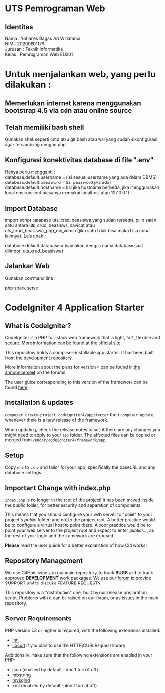 # UTS Pemrograman Web 

## Identitas


Nama : Yohanes Bagas Ari Widatama<br>
NIM : 20200801179 <br>
Jurusan : Teknik Informatika<br>
Kelas : Pemrograman Web EU001<br>

# Untuk menjalankan web, yang perlu dilakukan : 

## Memerlukan internet karena menggunakan bootstrap 4.5 via cdn atau online source

## Telah memiliki bash shell
Gunakan shell seperti cmd atau git bash atau wsl yang sudah dikonfigurasi agar tersambung dengan php

## Konfigurasi konektivitas database di file ".env"

Hanya perlu mengganti :<br>
database.default.username = (isi sesuai username yang ada dalam DBMS)<br>
database.default.password = (isi password jika ada)<br>
database.default.hostname = (isi jika hostname berbeda, jika menggunakan local environment biasanya memakai localhost atau 127.0.0.1)<br>

## Import Database
import script database uts_crud_beasiswa yang sudah tersedia, pilih salah satu antara uts_crud_beasiswa_navicat atau uts_crud_beasiswa_php_my_admin (jika satu tidak bisa maka bisa coba lainnya). Lalu ubah : <br>

database.default.database = (samakan dengan nama database saat diimpor, uts_crud_beasiswa)<br>

## Jalankan Web 
Gunakan command line :<br>

php spark serve


# CodeIgniter 4 Application Starter

## What is CodeIgniter?

CodeIgniter is a PHP full-stack web framework that is light, fast, flexible and secure.
More information can be found at the [official site](http://codeigniter.com).

This repository holds a composer-installable app starter.
It has been built from the
[development repository](https://github.com/codeigniter4/CodeIgniter4).

More information about the plans for version 4 can be found in [the announcement](http://forum.codeigniter.com/thread-62615.html) on the forums.

The user guide corresponding to this version of the framework can be found
[here](https://codeigniter4.github.io/userguide/).

## Installation & updates

`composer create-project codeigniter4/appstarter` then `composer update` whenever
there is a new release of the framework.

When updating, check the release notes to see if there are any changes you might need to apply
to your `app` folder. The affected files can be copied or merged from
`vendor/codeigniter4/framework/app`.

## Setup

Copy `env` to `.env` and tailor for your app, specifically the baseURL
and any database settings.

## Important Change with index.php

`index.php` is no longer in the root of the project! It has been moved inside the *public* folder,
for better security and separation of components.

This means that you should configure your web server to "point" to your project's *public* folder, and
not to the project root. A better practice would be to configure a virtual host to point there. A poor practice would be to point your web server to the project root and expect to enter *public/...*, as the rest of your logic and the
framework are exposed.

**Please** read the user guide for a better explanation of how CI4 works!

## Repository Management

We use GitHub issues, in our main repository, to track **BUGS** and to track approved **DEVELOPMENT** work packages.
We use our [forum](http://forum.codeigniter.com) to provide SUPPORT and to discuss
FEATURE REQUESTS.

This repository is a "distribution" one, built by our release preparation script.
Problems with it can be raised on our forum, or as issues in the main repository.

## Server Requirements

PHP version 7.3 or higher is required, with the following extensions installed:

- [intl](http://php.net/manual/en/intl.requirements.php)
- [libcurl](http://php.net/manual/en/curl.requirements.php) if you plan to use the HTTP\CURLRequest library

Additionally, make sure that the following extensions are enabled in your PHP:

- json (enabled by default - don't turn it off)
- [mbstring](http://php.net/manual/en/mbstring.installation.php)
- [mysqlnd](http://php.net/manual/en/mysqlnd.install.php)
- xml (enabled by default - don't turn it off)


